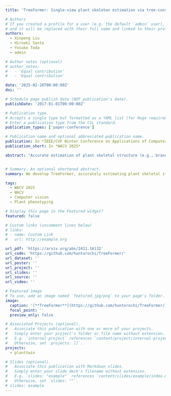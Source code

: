 ```yaml
---
title: 'TreeFormer: Single-view plant skeleton estimation via tree-constrained graph generation'

# Authors
# If you created a profile for a user (e.g. the default `admin` user), write the username (folder name) here
# and it will be replaced with their full name and linked to their profile.
authors:
  - Xinpeng Liu
  - Hiroaki Santo
  - Yosuke Toda
  - admin

# Author notes (optional)
# author_notes:
#   - 'Equal contribution'
#   - 'Equal contribution'

date: '2025-02-28T00:00:00Z'
doi: ''

# Schedule page publish date (NOT publication's date).
publishDate: '2017-01-01T00:00:00Z'

# Publication type.
# Accepts a single type but formatted as a YAML list (for Hugo requirements).
# Enter a publication type from the CSL standard.
publication_types: ['paper-conference']

# Publication name and optional abbreviated publication name.
publication: In *IEEE/CVF Winter Conference on Applications of Computer Vision (WACV 2025)*
publication_short: In *WACV 2025*

abstract: "Accurate estimation of plant skeletal structure (e.g., branching structure) from images is essential for smart agriculture and plant science. Unlike human skeletons with fixed topology, plant skeleton estimation presents a unique challenge, i.e., estimating arbitrary tree graphs from images. While recent graph generation methods successfully infer thin structures from images, it is challenging to constrain the output graph strictly to a tree structure. To this problem, we present TreeFormer, a plant skeleton estimator via tree-constrained graph generation. Our approach combines learning-based graph generation with traditional graph algorithms to impose the constraints during the training loop. Specifically, our method projects an unconstrained graph onto a minimum spanning tree (MST) during the training loop and incorporates this prior knowledge into the gradient descent optimization by suppressing unwanted feature values. Experiments show that our method accurately estimates target plant skeletal structures for multiple domains: Synthetic tree patterns, real botanical roots, and grapevine branches."


# Summary. An optional shortened abstract.
summary: We develop TreeFormer, accurately estimating plant skeletal structure from a single image.

tags:
  - WACV 2025
  - WACV
  - Computer vision
  - Plant phenotyping

# Display this page in the Featured widget?
featured: false

# Custom links (uncomment lines below)
# links:
# - name: Custom Link
#   url: http://example.org

url_pdf: 'https://arxiv.org/abs/2411.16132'
url_code: 'https://github.com/huntorochi/TreeFormer/'
url_dataset: ''
url_poster: ''
url_project: ''
url_slides: ''
url_source: ''
url_video: ''

# Featured image
# To use, add an image named `featured.jpg/png` to your page's folder.
image:
  caption: '[**TreeFormer**](https://github.com/huntorochi/TreeFormer/)'
  focal_point: ''
  preview_only: false

# Associated Projects (optional).
#   Associate this publication with one or more of your projects.
#   Simply enter your project's folder or file name without extension.
#   E.g. `internal-project` references `content/project/internal-project/index.md`.
#   Otherwise, set `projects: []`.
projects:
  - planttwin

# Slides (optional).
#   Associate this publication with Markdown slides.
#   Simply enter your slide deck's filename without extension.
#   E.g. `slides: "example"` references `content/slides/example/index.md`.
#   Otherwise, set `slides: ""`.
# slides: example
---
```


<!-- {{% callout note %}}
Click the _Cite_ button above to demo the feature to enable visitors to import publication metadata into their reference management software.
{{% /callout %}}

{{% callout note %}}
Create your slides in Markdown - click the _Slides_ button to check out the example.
{{% /callout %}}

Add the publication's **full text** or **supplementary notes** here. You can use rich formatting such as including [code, math, and images](https://docs.hugoblox.com/content/writing-markdown-latex/). -->
